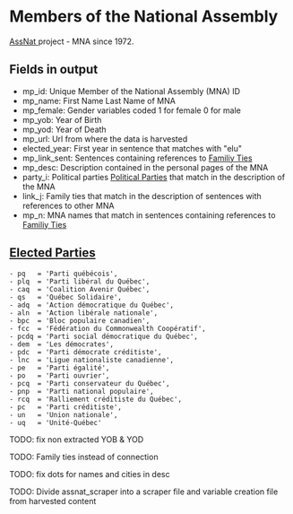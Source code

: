 # Members of the National Assembly
[AssNat ](http://www.assnat.qc.ca) project - MNA since 1972.

## Fields in output

- mp_id:        Unique Member of the National Assembly (MNA) ID
- mp_name:      First Name Last Name of MNA
- mp_female:    Gender variables coded 1 for female 0 for male
- mp_yob:       Year of Birth
- mp_yod:       Year of Death
- mp_url:       Url from where the data is harvested
- elected_year: First year in sentence that matches with "elu"
- mp_link_sent: Sentences containing references to [Familiy Ties](https://github.com/mickaeltemporao/assnat_network/blob/master/src/links.R)
- mp_desc:      Description contained in the personal pages of the MNA
- party_i:      Political parties [Political Parties](https://github.com/mickaeltemporao/assnat_network/blob/master/src/party.R) that match in the description of the MNA
- link_j:       Family ties that match in the description of sentences with references to other MNA
- mp_n:         MNA names that match in sentences containing references to [Familiy Ties](https://github.com/mickaeltemporao/assnat_network/blob/master/src/links.R)

## [Elected Parties](https://fr.wikipedia.org/wiki/Parti_politique_du_Qu%C3%A9bec)

    - pq   = 'Parti québécois',
    - plq  = 'Parti libéral du Québec',
    - caq  = 'Coalition Avenir Québec',
    - qs   = 'Québec Solidaire',
    - adq  = 'Action démocratique du Québec',
    - aln  = 'Action libérale nationale',
    - bpc  = 'Bloc populaire canadien',
    - fcc  = 'Fédération du Commonwealth Coopératif',
    - pcdq = 'Parti social démocratique du Québec',
    - dem  = 'Les démocrates',
    - pdc  = 'Parti démocrate créditiste',
    - lnc  = 'Ligue nationaliste canadienne',
    - pe   = 'Parti égalité',
    - po   = 'Parti ouvrier',
    - pcq  = 'Parti conservateur du Québec',
    - pnp  = 'Parti national populaire',
    - rcq  = 'Ralliement créditiste du Québec',
    - pc   = 'Parti créditiste',
    - un   = 'Union nationale',
    - uq   = 'Unité-Québec'

TODO: fix non extracted YOB & YOD

TODO: Family ties instead of connection

TODO: fix dots for names and cities in desc

TODO: Divide assnat_scraper into a scraper file and variable creation file from harvested content
